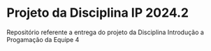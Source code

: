 # Projeto da Disciplina IP 2024.2
 Repositório referente a entrega do projeto da Disciplina Introdução a Progamação da Equipe 4
